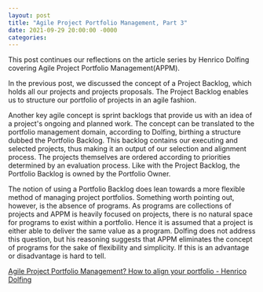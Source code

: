 ```yaml
---
layout: post
title: "Agile Project Portfolio Management, Part 3"
date: 2021-09-29 20:00:00 -0000
categories:
---
```


This post continues our reflections on the article series by Henrico Dolfing covering Agile Project Portfolio Management(APPM). 

In the previous post, we discussed the concept of a Project Backlog, which holds all our projects and projects proposals. The Project Backlog enables us to structure our portfolio of projects in an agile fashion. 

Another key agile concept is sprint backlogs that provide us with an idea of a project's ongoing and planned work. The concept can be translated to the portfolio management domain, according to Dolfing, birthing a structure dubbed the Portfolio Backlog. This backlog contains our executing and selected projects, thus making it an output of our selection and alignment process. The projects themselves are ordered according to priorities determined by an evaluation process. Like with the Project Backlog, the Portfolio Backlog is owned by the Portfolio Owner. 

The notion of using a Portfolio Backlog does lean towards a more flexible method of managing project portfolios. Something worth pointing out, however, is the absence of programs. As programs are collections of projects and APPM is heavily focused on projects, there is no natural space for programs to exist within a portfolio. Hence it is assumed that a project is either able to deliver the same value as a program. Dolfing does not address this question, but his reasoning suggests that APPM eliminates the concept of programs for the sake of flexibility and simplicity. If this is an advantage or disadvantage is hard to tell. 

[Agile Project Portfolio Management? How to align your portfolio - Henrico Dolfing](https://www.henricodolfing.com/2017/05/project-portfolio-alignment.html)
